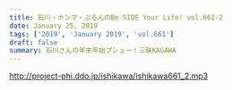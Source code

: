 ```yaml
---
title: 石川・ホンマ・ぶるんのBe-SIDE Your Life! vol.661-2
date: January 25, 2019
tags: ['2019', 'January 2019', 'vol.661']
draft: false
summary: 石川さんの年末年始プシュー！三昧KAGAWA
---
```


http://project-phi.ddo.jp/ishikawa/ishikawa661_2.mp3